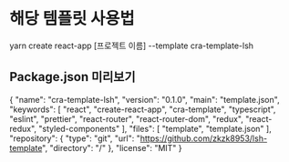 # 해당 템플릿 사용법
yarn create react-app [프로젝트 이름] --template cra-template-lsh

## Package.json 미리보기

{
  "name": "cra-template-lsh",
  "version": "0.1.0",
  "main": "template.json",
  "keywords": [
    "react",
    "create-react-app",
    "cra-template",
    "typescript",
    "eslint",
    "prettier",
    "react-router",
    "react-router-dom",
    "redux",
    "react-redux",
    "styled-components"
  ],
  "files": [
    "template",
    "template.json"
  ],
  "repository": {
    "type": "git",
    "url": "https://github.com/zkzk8953/lsh-template",
    "directory": "/"
  },
  "license": "MIT"
}
